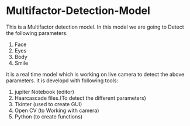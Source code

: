 # Multifactor-Detection-Model
This is a Multifactor detection model.
In this model we are going to Detect the following parameters.
1. Face
2. Eyes
3. Body
4. Smile

it is a real time model which is working on live camera to detect the above parameters.
it is developd with following tools:
1. jupiter Notebook (editor)
2. Haarcascade files.(To detect the different parameters)
3. Tkinter (used to create GUI)
4. Open CV (to Working with camera)
5. Python (to create functions)
